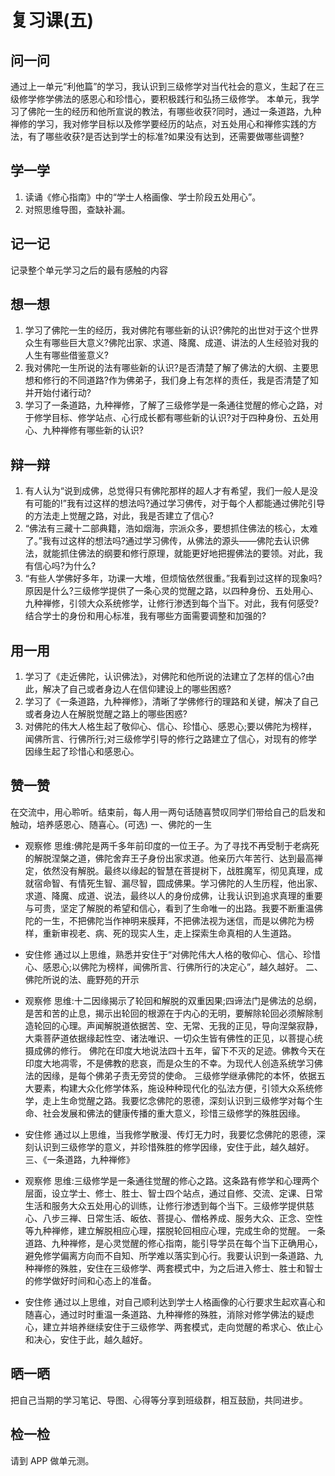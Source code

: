 
# 复习课(五)

## 问一问

通过上一单元“利他篇”的学习，我认识到三级修学对当代社会的意义，生起了在三级修学修学佛法的感恩心和珍惜心，要积极践行和弘扬三级修学。
本单元，我学习了佛陀一生的经历和他所宣说的教法，有哪些收获?同时，通过一条道路，九种禅修的学习，我对修学目标以及修学要经历的站点，对五处用心和禅修实践的方法，有了哪些收获?是否达到学士的标准?如果没有达到，还需要做哪些调整?

## 学一学

1. 读诵《修心指南》中的“学士人格画像、学士阶段五处用心”。
2. 对照思维导图，查缺补漏。

## 记一记

记录整个单元学习之后的最有感触的内容

## 想一想

1. 学习了佛陀一生的经历，我对佛陀有哪些新的认识?佛陀的出世对于这个世界众生有哪些巨大意义?佛陀出家、求道、降魔、成道、讲法的人生经验对我的人生有哪些借鉴意义?
2. 我对佛陀一生所说的法有哪些新的认识?是否清楚了解了佛法的大纲、主要思想和修行的不同道路?作为佛弟子，我们身上有怎样的责任，我是否清楚了知并开始付诸行动?
3. 学习了一条道路，九种禅修，了解了三级修学是一条通往觉醒的修心之路，对于修学目标、修学站点、心行成长都有哪些新的认识?对于四种身份、五处用心、九种禅修有哪些新的认识?

## 辩一辩

1. 有人认为“说到成佛，总觉得只有佛陀那样的超人才有希望，我们一般人是没有可能的!”我有过这样的想法吗?通过学习佛传，对于每个人都能通过佛陀引导的方法走上觉醒之路，对此，我是否建立了信心?
2. “佛法有三藏十二部典籍，浩如烟海，宗派众多，要想抓住佛法的核心，太难了。”我有过这样的想法吗?通过学习佛传，从佛法的源头——佛陀去认识佛法，就能抓住佛法的纲要和修行原理，就能更好地把握佛法的要领。对此，我有信心吗?为什么?
3. “有些人学佛好多年，功课一大堆，但烦恼依然很重。”我看到过这样的现象吗?原因是什么?三级修学提供了一条心灵的觉醒之路，以四种身份、五处用心、九种禅修，引领大众系统修学，让修行渗透到每个当下。对此，我有何感受?结合学士的身份和用心标准，我有哪些方面需要调整和加强的?

## 用一用

1. 学习了《走近佛陀，认识佛法》，对佛陀和他所说的法建立了怎样的信心?由此，解决了自己或者身边人在信仰建设上的哪些困惑?
2. 学习了《一条道路，九种禅修》，清晰了学佛修行的理路和关键，解决了自己或者身边人在解脱觉醒之路上的哪些困惑?
3. 对佛陀的伟大人格生起了敬仰心、信心、珍惜心、感恩心;要以佛陀为榜样，闻佛所言、行佛所行;对三级修学引导的修行之路建立了信心，对现有的修学因缘生起了珍惜心和感恩心。

## 赞一赞

在交流中，用心聆听。结束前，每人用一两句话随喜赞叹同学们带给自己的启发和触动，培养感恩心、随喜心。(可选)
一、佛陀的一生

- 观察修
  思维:佛陀是两千多年前印度的一位王子。为了寻找不再受制于老病死的解脱涅槃之道，佛陀舍弃王子身份出家求道。他亲历六年苦行、达到最高禅定，依然没有解脱。最终以缘起的智慧在菩提树下，战胜魔军，彻见真理，成就宿命智、有情死生智、漏尽智，圆成佛果。学习佛陀的人生历程，他出家、求道、降魔、成道、说法，最终以人的身份成佛，让我认识到追求真理的重要与可贵，坚定了解脱的希望和信心，看到了生命唯一的出路。我要不断重温佛陀的一生，不把佛陀当作神明来膜拜，不把佛法视为迷信，而是以佛陀为榜样，重新审视老、病、死的现实人生，走上探索生命真相的人生道路。
- 安住修
  通过以上思维，熟悉并安住于“对佛陀伟大人格的敬仰心、信心、珍惜心、感恩心;以佛陀为榜样，闻佛所言、行佛所行的决定心”，越久越好。
  二、佛陀所说的法、鹿野苑的开示
- 观察修
  思维:十二因缘揭示了轮回和解脱的双重因果;四谛法门是佛法的总纲，是苦和苦的止息，揭示出轮回的根源在于内心的无明，要解除轮回必须解除制造轮回的心理。声闻解脱道依据苦、空、无常、无我的正见，导向涅槃寂静，大乘菩萨道依据缘起性空、诸法唯识、一切众生皆有佛性的正见，以菩提心统摄成佛的修行。
  佛陀在印度大地说法四十五年，留下不灭的足迹。佛教今天在印度大地凋零，不是佛教的悲哀，而是众生的不幸。为现代人创造系统学习佛法的因缘，是每个佛弟子责无旁贷的使命。
  三级修学继承佛陀的本怀，依据五大要素，构建大众化修学体系，施设种种现代化的弘法方便，引领大众系统修学，走上生命觉醒之路。我要忆念佛陀的恩德，深刻认识到三级修学对每个生命、社会发展和佛法的健康传播的重大意义，珍惜三级修学的殊胜因缘。
- 安住修
  通过以上思维，当我修学散漫、传灯无力时，我要忆念佛陀的恩德，深刻认识到三级修学的意义，并珍惜殊胜的修学因缘，安住于此，越久越好。
  三、《一条道路，九种禅修》
- 观察修
  思维:三级修学是一条通往觉醒的修心之路。这条路有修学和心理两个层面，设立学士、修士、胜士、智士四个站点，通过自修、交流、定课、日常生活和服务大众五处用心的训练，让修行渗透到每个当下。三级修学提供慈心、八步三禅、日常生活、皈依、菩提心、僧格养成、服务大众、正念、空性等九种禅修，建立解脱相应心理，摆脱轮回相应心理，完成生命的觉醒。
  一条道路、九种禅修，是心灵觉醒的修心指南，能引导学员在每个当下正确用心，避免修学偏离方向而不自知、所学难以落实到心行。我要认识到一条道路、九种禅修的殊胜，安住在三级修学、两套模式中，为之后进入修士、胜士和智士的修学做好时间和心态上的准备。

- 安住修
  通过以上思维，对自己顺利达到学士人格画像的心行要求生起欢喜心和随喜心，通过时时重温一条道路、九种禅修的殊胜，消除对修学佛法的疑虑心，建立并培养继续安住于三级修学、两套模式，走向觉醒的希求心、依止心和决心，安住于此，越久越好。

## 晒一晒

把自己当期的学习笔记、导图、心得等分享到班级群，相互鼓励，共同进步。

## 检一检

请到 APP 做单元测。
